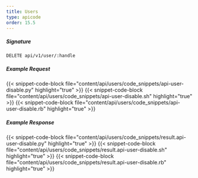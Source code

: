 ```yaml
---
title: Users
type: apicode
order: 15.5
---
```


##### Signature
`DELETE api/v1/user/:handle`
##### Example Request
{{< snippet-code-block file="content/api/users/code_snippets/api-user-disable.py" highlight="true" >}}
{{< snippet-code-block file="content/api/users/code_snippets/api-user-disable.sh" highlight="true" >}}
{{< snippet-code-block file="content/api/users/code_snippets/api-user-disable.rb" highlight="true" >}}
##### Example Response
{{< snippet-code-block file="content/api/users/code_snippets/result.api-user-disable.py" highlight="true" >}}
{{< snippet-code-block file="content/api/users/code_snippets/result.api-user-disable.sh" highlight="true" >}}
{{< snippet-code-block file="content/api/users/code_snippets/result.api-user-disable.rb" highlight="true" >}}